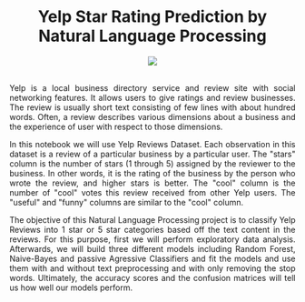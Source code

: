 <div align="center">
  
# Yelp Star Rating Prediction by Natural Language Processing
</div>


<div align="center">
<img src="https://user-images.githubusercontent.com/69224996/96832144-2691c480-13f3-11eb-8e5a-b451a33525d1.png" >
</div>

<br />

<div align="justify">

Yelp is a local business directory service and review site with social networking features. It allows users to give ratings and review businesses. The review is usually short text consisting of few lines with about hundred words. Often, a review describes various dimensions about a business and the experience of user with respect to those dimensions. 

In this notebook we will use Yelp Reviews Dataset. Each observation in this dataset is a review of a particular business by a particular user. The "stars" column is the number of stars (1 through 5) assigned by the reviewer to the business. In other words, it is the rating of the business by the person who wrote the review, and higher stars is better. The "cool" column is the number of "cool" votes this review received from other Yelp users. The "useful" and "funny" columns are similar to the "cool" column.

The objective of this Natural Language Processing  project is to classify Yelp Reviews into 1 star or 5 star categories based off the text content in the reviews. For this purpose, first we will perform exploratory data analysis. Afterwards, we will build three different models including Random Forest, Naive-Bayes and passive Agressive Classifiers and fit the models and use them with and without text preprocessing and with only removing the stop words. Ultimately, the accuracy scores and the confusion matrices will tell us how well our models perform. 

</div>
